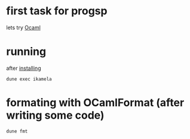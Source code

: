 # first task for progsp
lets try [Ocaml](https://ocaml.org/)

# running
after [installing](https://ocaml.org/install)
```
dune exec ikamela
```
# formating with OCamlFormat (after writing some code)
```
dune fmt
```
